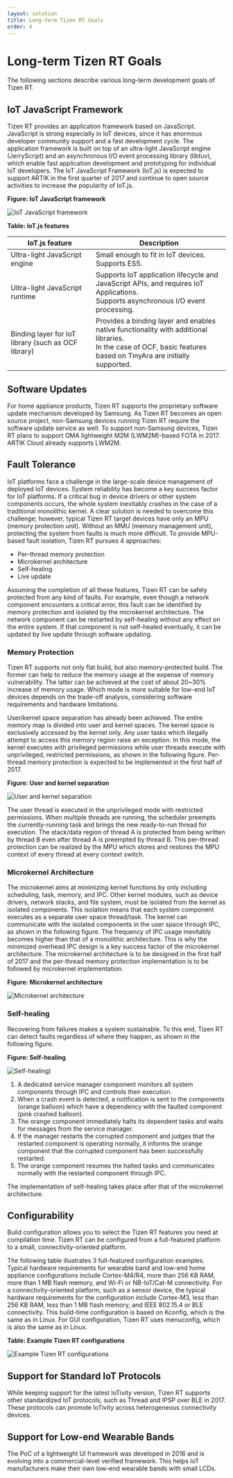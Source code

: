 ```yaml
---
layout: solution
title: Long-term Tizen RT Goals
order: 4
---
```


# Long-term Tizen RT Goals

The following sections describe various long-term development goals of Tizen RT.

## IoT JavaScript Framework

Tizen RT provides an application framework based on JavaScript. JavaScript is strong especially in IoT devices, since it has enormous developer community support and a fast development cycle. The application framework is built on top of an ultra-light JavaScript engine (JerryScript) and an asynchronous I/O event processing library (libtuv), which enable fast application development and prototyping for individual IoT developers. The IoT JavaScript Framework (IoT.js) is expected to support ARTIK in the first quarter of 2017 and continue to open source activities to increase the popularity of IoT.js.

**Figure: IoT JavaScript framework**

![IoT JavaScript framework](media/iot-js-fw-diagram.png)

**Table: IoT.js features**

| IoT.js feature                  | Description     |
| ------------------------------- | --------------- |
| Ultra-light JavaScript engine   | Small enough to fit in IoT devices.<br>Supports ES5. |
| Ultra-light JavaScript runtime  | Supports IoT application lifecycle and JavaScript APIs, and requires IoT Applications.<br>Supports asynchronous I/O event processing. |
| Binding layer for IoT library (such as OCF library) | Provides a binding layer and enables native functionality with additional libraries.<br>In the case of OCF, basic features based on TinyAra are initially supported. |

## Software Updates

For home appliance products, Tizen RT supports the proprietary software update mechanism developed by Samsung. As Tizen RT becomes an open source project, non-Samsung devices running Tizen RT require the software update service as well. To support non-Samsung devices, Tizen RT plans to support OMA lightweight M2M (LWM2M)-based FOTA in 2017. ARTIK Cloud already supports LWM2M.

## Fault Tolerance

IoT platforms face a challenge in the large-scale device management of deployed IoT devices. System reliability has become a key success factor for IoT platforms. If a critical bug in device drivers or other system components occurs, the whole system inevitably crashes in the case of a traditional monolithic kernel. A clear solution is needed to overcome this challenge; however, typical Tizen RT target devices have only an MPU (memory protection unit). Without an MMU (memory management unit), protecting the system from faults is much more difficult. To provide MPU-based fault isolation, Tizen RT pursues 4 approaches:

- Per-thread memory protection
- Microkernel architecture
- Self-healing
- Live update

Assuming the completion of all these features, Tizen RT can be safely protected from any kind of faults. For example, even though a network component encounters a critical error, this fault can be identified by memory protection and isolated by the microkernel architecture. The network component can be restarted by self-healing without any effect on the entire system. If that component is not self-healed eventually, it can be updated by live update through software updating.

### Memory Protection

Tizen RT supports not only flat build, but also memory-protected build. The former can help to reduce the memory usage at the expense of memory vulnerability. The latter can be achieved at the cost of about 20~30% increase of memory usage. Which mode is more suitable for low-end IoT devices depends on the trade-off analysis, considering software requirements and hardware limitations.

User/kernel space separation has already been achieved. The entire memory map is divided into user and kernel spaces. The kernel space is exclusively accessed by the kernel only. Any user tasks which illegally attempt to access this memory region raise an exception. In this mode, the kernel executes with privileged permissions while user threads execute with unprivileged, restricted permissions, as shown in the following figure. Per-thread memory protection is expected to be implemented in the first half of 2017.

**Figure: User and kernel separation**

![User and kernel separation](media/kernel-seperation.png)

The user thread is executed in the unprivileged mode with restricted permissions. When multiple threads are running, the scheduler preempts the currently-running task and brings the new ready-to-run thread for execution. The stack/data region of thread A is protected from being written by thread B even after thread A is preempted by thread B. This per-thread protection can be realized by the MPU which stores and restores the MPU context of every thread at every context switch.

### Microkernel Architecture

The microkernel aims at minimizing kernel functions by only including scheduling, task, memory, and IPC. Other kernel modules, such as device drivers, network stacks, and file system, must be isolated from the kernel as isolated components. This isolation means that each system component executes as a separate user space thread/task. The kernel can communicate with the isolated components in the user space through IPC, as shown in the following figure. The frequency of IPC usage inevitably becomes higher than that of a monolithic architecture. This is why the minimized overhead IPC design is a key success factor of the microkernel architecture. The microkernel architecture is to be designed in the first half of 2017 and the per-thread memory protection implementation is to be followed by microkernel implementation.

**Figure: Microkernel architecture**

![Microkernel architecture](media/conceptofmicrokernelarchitecture.png)

### Self-healing

Recovering from failures makes a system sustainable. To this end, Tizen RT can detect faults regardless of where they happen, as shown in the following figure.

**Figure: Self-healing**

![Self-healing)](media/self-healing.png)

1. A dedicated service manager component monitors all system components through IPC and controls their execution.
2. When a crash event is detected, a notification is sent to the components (orange balloon) which have a dependency with the faulted component (pink crashed balloon).
3. The orange component immediately halts its dependent tasks and waits for messages from the service manager.
4. If the manager restarts the corrupted component and judges that the restarted component is operating normally, it informs the orange component that the corrupted component has been successfully restarted.
5. The orange component resumes the halted tasks and communicates normally with the restarted component through IPC.

The implementation of self-healing takes place after that of the microkernel architecture.


## Configurability

Build configuration allows you to select the Tizen RT features you need at compilation time. Tizen RT can be configured from a full-featured platform to a small, connectivity-oriented platform.

The following table illustrates 3 full-featured configuration examples. Typical hardware requirements for wearable band and low-end home appliance configurations include Cortex-M4/R4, more than 256 KB RAM, more than 1 MB flash memory, and Wi-Fi or NB-IoT/Cat-M connectivity. For a connectivity-oriented platform, such as a sensor device, the typical hardware requirements for the configuration include Cortex-M3, less than 256 KB RAM, less than 1 MB flash memory, and IEEE 802.15.4 or BLE connectivity. This build-time configuration is based on Kconfig, which is the same as in Linux. For GUI configuration, Tizen RT uses menuconfig, which is also the same as in Linux.

**Table: Example Tizen RT configurations**

![Example Tizen RT configurations](media/threerepresentativeconfigurationsoftizenrt.png)

## Support for Standard IoT Protocols

While keeping support for the latest IoTivity version, Tizen RT supports other standardized IoT protocols, such as Thread and IPSP over BLE in 2017. These protocols can promote IoTivity across heterogeneous connectivity devices.

## Support for Low-end Wearable Bands

The PoC of a lightweight UI framework was developed in 2016 and is evolving into a commercial-level verified framework. This helps IoT manufacturers make their own low-end wearable bands with small LCDs.
